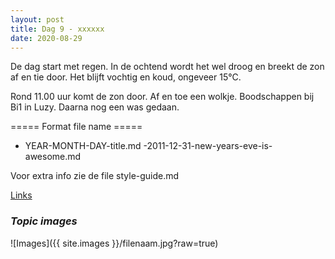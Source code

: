 ```yaml
---
layout: post
title: Dag 9 - xxxxxx
date: 2020-08-29
---
```

De dag start met regen. In de ochtend wordt het wel droog en breekt de zon af en tie door. Het blijft vochtig en koud, ongeveer 15°C.

Rond 11.00 uur komt de zon door. Af en toe een wolkje. Boodschappen bij Bi1 in Luzy. Daarna nog een was gedaan.



===== Format file name =====
- YEAR-MONTH-DAY-title.md
-2011-12-31-new-years-eve-is-awesome.md

Voor extra info zie de file style-guide.md  

[Links](http://example.com)  


### *Topic images*  

![Images]({{ site.images }}/filenaam.jpg?raw=true)

